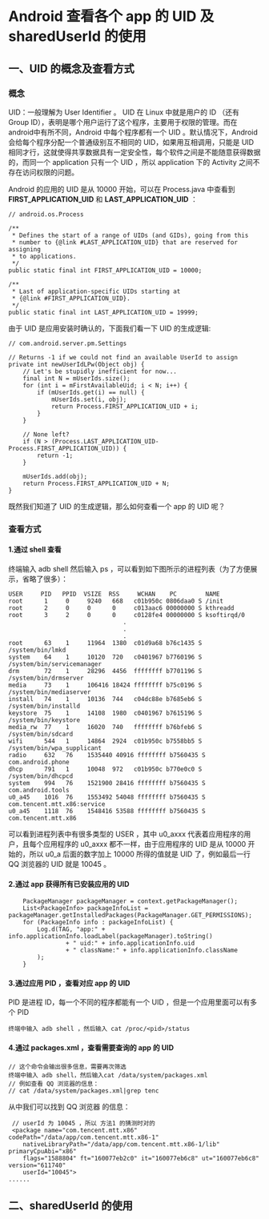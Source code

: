 # Android 查看各个 app 的 UID 及 sharedUserId 的使用

## 一、UID 的概念及查看方式 ##
### 概念 ###
UID：一般理解为 User Identifier 。 UID 在 Linux 中就是用户的 ID （还有 Group ID），表明是哪个用户运行了这个程序，主要用于权限的管理。而在android中有所不同，Android 中每个程序都有一个 UID 。默认情况下，Android 会给每个程序分配一个普通级别互不相同的 UID，如果用互相调用，只能是 UID 相同才行，这就使得共享数据具有一定安全性，每个软件之间是不能随意获得数据的，而同一个 application 只有一个 UID ，所以 application 下的 Activity 之间不存在访问权限的问题。
 
Android 的应用的 UID 是从 10000 开始，可以在 Process.java 中查看到 **FIRST\_APPLICATION\_UID** 和 **LAST\_APPLICATION\_UID** ：

	// android.os.Process

    /**
     * Defines the start of a range of UIDs (and GIDs), going from this
     * number to {@link #LAST_APPLICATION_UID} that are reserved for assigning
     * to applications.
     */
    public static final int FIRST_APPLICATION_UID = 10000;

    /**
     * Last of application-specific UIDs starting at
     * {@link #FIRST_APPLICATION_UID}.
     */
    public static final int LAST_APPLICATION_UID = 19999;


由于 UID 是应用安装时确认的，下面我们看一下 UID 的生成逻辑:

	// com.android.server.pm.Settings

    // Returns -1 if we could not find an available UserId to assign
    private int newUserIdLPw(Object obj) {
        // Let's be stupidly inefficient for now...
        final int N = mUserIds.size();
        for (int i = mFirstAvailableUid; i < N; i++) {
            if (mUserIds.get(i) == null) {
                mUserIds.set(i, obj);
                return Process.FIRST_APPLICATION_UID + i;
            }
        }

        // None left?
        if (N > (Process.LAST_APPLICATION_UID-Process.FIRST_APPLICATION_UID)) {
            return -1;
        }

        mUserIds.add(obj);
        return Process.FIRST_APPLICATION_UID + N;
    }

既然我们知道了 UID 的生成逻辑，那么如何查看一个 app 的 UID 呢？

### 查看方式 ###
#### 1.通过 shell 查看 ####
终端输入 adb shell 然后输入 ps ，可以看到如下图所示的进程列表（为了方便展示，省略了很多）：

	USER     PID   PPID  VSIZE  RSS     WCHAN    PC        NAME
	root      1     0     9240   668   c01b950c 0806daa0 S /init
	root      2     0     0      0     c013aac6 00000000 S kthreadd
	root      3     2     0      0     c0128fe4 00000000 S ksoftirqd/0
									.
									.
									.
	root      63    1     11964  1380  c01d9a68 b76c1435 S /system/bin/lmkd
	system    64    1     10120  720   c0401967 b7760196 S /system/bin/servicemanager
	drm       72    1     28296  4456  ffffffff b7701196 S /system/bin/drmserver
	media     73    1     106416 18424 ffffffff b75c0196 S /system/bin/mediaserver
	install   74    1     10136  744   c04dc88e b7685eb6 S /system/bin/installd
	keystore  75    1     14108  1980  c0401967 b7615196 S /system/bin/keystore
	media_rw  77    1     16020  740   ffffffff b76bfeb6 S /system/bin/sdcard
	wifi      544   1     14864  2924  c01b950c b7558bb5 S /system/bin/wpa_supplicant
	radio     632   76    1535440 40916 ffffffff b7560435 S com.android.phone
	dhcp      791   1     10048  972   c01b950c b770e0c0 S /system/bin/dhcpcd
	system    994   76    1521900 28416 ffffffff b7560435 S com.android.tools
	u0_a45    1016  76    1553492 54048 ffffffff b7560435 S com.tencent.mtt.x86:service
	u0_a45    1118  76    1548416 53588 ffffffff b7560435 S com.tencent.mtt.x86

可以看到进程列表中有很多类型的 USER ，其中 u0\_axxx 代表着应用程序的用户，且每个应用程序的 u0\_axxx 都不一样，由于应用程序的 UID 是从 10000 开始的，所以 u0\_a 后面的数字加上 10000 所得的值就是 UID 了，例如最后一行 QQ 浏览器的 UID 就是 10045 。

#### 2.通过 app 获得所有已安装应用的 UID ####

        PackageManager packageManager = context.getPackageManager();
        List<PackageInfo> packageInfoList = packageManager.getInstalledPackages(PackageManager.GET_PERMISSIONS);
        for (PackageInfo info : packageInfoList) {
            Log.d(TAG, "app:" + info.applicationInfo.loadLabel(packageManager).toString()
                    + " uid:" + info.applicationInfo.uid
                    + " className:" + info.applicationInfo.className
            );
        }

#### 3.通过应用 PID ，查看对应 app 的 UID ####
PID 是进程 ID，每一个不同的程序都能有一个 UID ，但是一个应用里面可以有多个 PID

	终端中输入 adb shell ，然后输入 cat /proc/<pid>/status 

#### 4.通过 packages.xml ，查看需要查询的 app 的 UID ####

	// 这个命令会输出很多信息，需要再次筛选
	终端中输入 adb shell，然后输入cat /data/system/packages.xml
	// 例如查看 QQ 浏览器的信息：
	// cat /data/system/packages.xml|grep tenc

从中我们可以找到 QQ 浏览器 的信息：

	 // userId 为 10045 ，所以 方法1 的猜测时对的
	 <package name="com.tencent.mtt.x86" codePath="/data/app/com.tencent.mtt.x86-1" 
		nativeLibraryPath="/data/app/com.tencent.mtt.x86-1/lib" primaryCpuAbi="x86" 
		flags="1588804" ft="160077eb2c0" it="160077eb6c8" ut="160077eb6c8" version="611740" 
		userId="10045">
	......
    
## 二、sharedUserId 的使用 ##
    